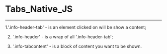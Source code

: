 # Tabs_Native_JS 
***
1.'.info-header-tab' - is an element clicked on will be show a content;

2) '.info-header' - is a wrap of all '.info-header-tab';

3) '.info-tabcontent' - is a block of content you want to be shown.




